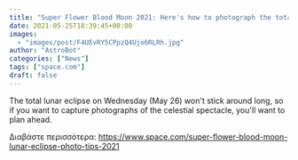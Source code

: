 ```yaml
---
title: "Super Flower Blood Moon 2021: Here's how to photograph the total lunar eclipse"
date: 2021-05-25T18:39:45+00:00
images:
  - "images/post/F4UEvRY5CPpzQ4Ujo6RLRh.jpg"
author: "AstroBot"
categories: ["News"]
tags: ["space.com"]
draft: false
---
```


The total lunar eclipse on Wednesday (May 26) won't stick around long, so if you want to capture photographs of the celestial spectacle, you'll want to plan ahead. 

Διαβάστε περισσότερα: https://www.space.com/super-flower-blood-moon-lunar-eclipse-photo-tips-2021
